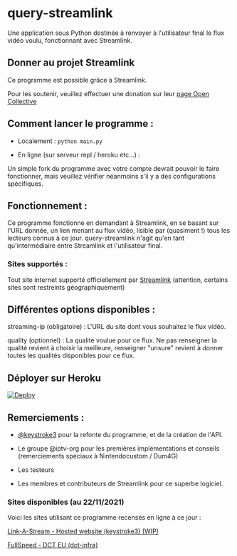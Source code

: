 # query-streamlink

Une application sous Python destinée à renvoyer à l'utilisateur final le flux vidéo voulu, fonctionnant avec Streamlink.

## Donner au projet Streamlink

Ce programme est possible grâce à Streamlink.

Pour les soutenir, veuillez effectuer une donation sur leur [page Open Collective](https://opencollective.com/streamlink)

## Comment lancer le programme :

- Localement :
```python main.py```

- En ligne (sur serveur repl / heroku etc...) :

Un simple fork du programme avec votre compte devrait pouvoir le faire fonctionner, mais veuillez vérifier néanmoins s'il y a des configurations spécifiques.

## Fonctionnement :

Ce programme fonctionne en demandant à Streamlink, en se basant sur l'URL donnée, un lien menant au flux vidéo, lisible par (quasiment !) tous les lecteurs connus à ce jour.
query-streamlink n'agit qu'en tant qu'intermédiaire entre Streamlink et l'utilisateur final.

### Sites supportés :

Tout site internet supporté officiellement par [Streamlink](https://streamlink.github.io/plugin_matrix.html) (attention, certains sites sont restreints géographiquement)

## Différentes options disponibles :

streaming-ip (obligatoire) : L'URL du site dont vous souhaitez le flux vidéo.

quality (optionnel) : La qualité voulue pour ce flux. Ne pas renseigner la qualité revient à choisir la meilleure, renseigner "unsure" revient à donner toutes les qualités disponibles pour ce flux.

## Déployer sur Heroku
[![Deploy](https://www.herokucdn.com/deploy/button.svg)](https://dashboard.heroku.com/new?template=https%3A%2F%2Fgithub.com%2FLaneSh4d0w%2Fquery-streamlink)

## Remerciements :

-  [@keystroke3](https://github.com/keystroke3) pour la refonte du programme, et de la création de l'API.

- Le groupe @iptv-org pour les premières implémentations et conseils (remerciements spéciaux à Nintendocustom / Dum4G)

- Les testeurs

- Les membres et contributeurs de Streamlink pour ce superbe logiciel.


### Sites disponibles (au 22/11/2021)

Voici les sites utilisant ce programme recensés en ligne à ce jour : 

[Link-A-Stream - Hosted website (keystroke3) (WIP)](https://linkastream.co/)

[FullSpeed - DCT EU (dct-infra)](http://free.fullspeed.tv/)
